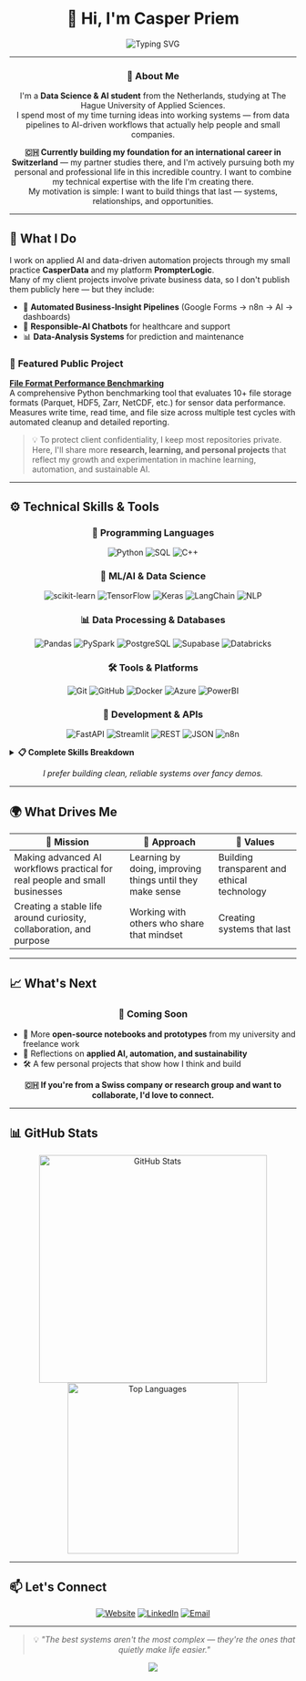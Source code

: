 <div align="center">

# 👋 Hi, I'm Casper Priem

<img src="https://readme-typing-svg.demolab.com?font=Fira+Code&size=24&duration=3000&pause=1000&color=2E86AB&center=true&vCenter=true&width=600&lines=Data+Science+%26+AI+Student;Building+AI+Systems+That+Help+People;Turning+Ideas+Into+Working+Solutions" alt="Typing SVG" />

</div>

---

<div align="center">

### 🎯 About Me

I'm a **Data Science & AI student** from the Netherlands, studying at The Hague University of Applied Sciences.  
I spend most of my time turning ideas into working systems — from data pipelines to AI-driven workflows that actually help people and small companies.

**🇨🇭 Currently building my foundation for an international career in Switzerland** — my partner studies there, and I'm actively pursuing both my personal and professional life in this incredible country. I want to combine my technical expertise with the life I'm creating there.  
My motivation is simple: I want to build things that last — systems, relationships, and opportunities.

</div>

---

## 🧠 What I Do

I work on applied AI and data-driven automation projects through my small practice **CasperData** and my platform **PrompterLogic**.  
Many of my client projects involve private business data, so I don't publish them publicly here — but they include:

- 🔄 **Automated Business-Insight Pipelines** (Google Forms → n8n → AI → dashboards)
- 🤖 **Responsible-AI Chatbots** for healthcare and support
- 📊 **Data-Analysis Systems** for prediction and maintenance

### 🔬 **Featured Public Project**
**[File Format Performance Benchmarking](https://github.com/casperpriem05/Format-research)**  
A comprehensive Python benchmarking tool that evaluates 10+ file storage formats (Parquet, HDF5, Zarr, NetCDF, etc.) for sensor data performance. Measures write time, read time, and file size across multiple test cycles with automated cleanup and detailed reporting.

> 💡 To protect client confidentiality, I keep most repositories private.  
> Here, I'll share more **research, learning, and personal projects** that reflect my growth and experimentation in machine learning, automation, and sustainable AI.

---

## ⚙️ Technical Skills & Tools

<div align="center">

### 🐍 Programming Languages

![Python](https://img.shields.io/badge/Python-3776AB?style=for-the-badge&logo=python&logoColor=white)
![SQL](https://img.shields.io/badge/SQL-4479A1?style=for-the-badge&logo=postgresql&logoColor=white)
![C++](https://img.shields.io/badge/C++-00599C?style=for-the-badge&logo=cplusplus&logoColor=white)

</div>

<div align="center">

### 🤖 ML/AI & Data Science

![scikit-learn](https://img.shields.io/badge/scikit--learn-F7931E?style=for-the-badge&logo=scikitlearn&logoColor=white)
![TensorFlow](https://img.shields.io/badge/TensorFlow-FF6F00?style=for-the-badge&logo=tensorflow&logoColor=white)
![Keras](https://img.shields.io/badge/Keras-D00000?style=for-the-badge&logo=keras&logoColor=white)
![LangChain](https://img.shields.io/badge/LangChain-1C3C3C?style=for-the-badge&logo=langchain&logoColor=white)
![NLP](https://img.shields.io/badge/NLP-4CAF50?style=for-the-badge&logo=openai&logoColor=white)

</div>

<div align="center">

### 📊 Data Processing & Databases

![Pandas](https://img.shields.io/badge/Pandas-150458?style=for-the-badge&logo=pandas&logoColor=white)
![PySpark](https://img.shields.io/badge/PySpark-E25A1C?style=for-the-badge&logo=apachespark&logoColor=white)
![PostgreSQL](https://img.shields.io/badge/PostgreSQL-316192?style=for-the-badge&logo=postgresql&logoColor=white)
![Supabase](https://img.shields.io/badge/Supabase-3ECF8E?style=for-the-badge&logo=supabase&logoColor=white)
![Databricks](https://img.shields.io/badge/Databricks-FF3621?style=for-the-badge&logo=databricks&logoColor=white)

</div>

<div align="center">

### 🛠️ Tools & Platforms

![Git](https://img.shields.io/badge/Git-F05032?style=for-the-badge&logo=git&logoColor=white)
![GitHub](https://img.shields.io/badge/GitHub-181717?style=for-the-badge&logo=github&logoColor=white)
![Docker](https://img.shields.io/badge/Docker-2496ED?style=for-the-badge&logo=docker&logoColor=white)
![Azure](https://img.shields.io/badge/Azure-0078D4?style=for-the-badge&logo=microsoftazure&logoColor=white)
![PowerBI](https://img.shields.io/badge/PowerBI-F2C811?style=for-the-badge&logo=powerbi&logoColor=black)

</div>

<div align="center">

### 🔧 Development & APIs

![FastAPI](https://img.shields.io/badge/FastAPI-009688?style=for-the-badge&logo=fastapi&logoColor=white)
![Streamlit](https://img.shields.io/badge/Streamlit-FF4B4B?style=for-the-badge&logo=streamlit&logoColor=white)
![REST](https://img.shields.io/badge/REST_API-02569B?style=for-the-badge&logo=rest&logoColor=white)
![JSON](https://img.shields.io/badge/JSON-000000?style=for-the-badge&logo=json&logoColor=white)
![n8n](https://img.shields.io/badge/n8n-000000?style=for-the-badge&logo=n8n&logoColor=white)

</div>

<details>
<summary><b>📋 Complete Skills Breakdown</b></summary>

<div align="left">

### 💻 **Programming**
- **Python** (Proficient) - Data analysis, ML, automation, APIs
- **SQL** (Proficient) - Database design, complex queries, optimization
- **C++** (Intermediate) - System programming, performance optimization

### 🧠 **ML/AI Specializations**
- **Machine Learning**: scikit-learn, TensorFlow/Keras, Statistical Analysis
- **NLP & LLMs**: Text processing, embeddings, RAG pipelines
- **AI Frameworks**: LangChain for AI applications
- **Data Visualization**: Statistical analysis and insights

### 🗄️ **Data & Databases**
- **Processing**: Pandas, PySpark, Zarr for large datasets
- **Databases**: PostgreSQL, Supabase, ETL pipelines
- **Cloud**: Databricks, Azure data services
- **Acquisition**: Web scraping, API integration

### 🔨 **Development & DevOps**
- **Version Control**: Git/GitHub workflows
- **Containerization**: Docker deployment
- **Cloud**: Azure services and infrastructure
- **Automation**: n8n workflow orchestration

### 📈 **Business Intelligence**
- **Analytics**: Power BI dashboards, Excel advanced features
- **APIs**: REST/JSON API development and integration
- **Web**: Hosting and deployment solutions

### 🎯 **Professional Skills**
- **Methodology**: Agile, Project planning, Stakeholder alignment
- **Ethics**: AI Ethics, Responsible AI development
- **Communication**: Technical documentation, Markdown
- **Operations**: MLOps, Model deployment and monitoring

</div>

</details>

<div align="center">

*I prefer building clean, reliable systems over fancy demos.*

</div>

---

## 🌍 What Drives Me

<div align="center">

| 🎯 **Mission** | 🔧 **Approach** | 🌱 **Values** |
|---|---|---|
| Making advanced AI workflows practical for real people and small businesses | Learning by doing, improving things until they make sense | Building transparent and ethical technology |
| Creating a stable life around curiosity, collaboration, and purpose | Working with others who share that mindset | Creating systems that last |

</div>

---

## 📈 What's Next

<div align="center">

### 🚀 Coming Soon

</div>

- 📓 More **open-source notebooks and prototypes** from my university and freelance work  
- 💭 Reflections on **applied AI, automation, and sustainability**  
- 🛠️ A few personal projects that show how I think and build

<div align="center">

**🇨🇭 If you're from a Swiss company or research group and want to collaborate, I'd love to connect.**

</div>

---

## 📊 GitHub Stats

<div align="center">

<img src="https://github-readme-stats.vercel.app/api?username=casperpriem05&show_icons=true&theme=tokyonight&hide_border=true&count_private=true" alt="GitHub Stats" width="400" />

<img src="https://github-readme-stats.vercel.app/api/top-langs/?username=casperpriem05&layout=compact&theme=tokyonight&hide_border=true" alt="Top Languages" width="300" />

</div>

---

## 📫 Let's Connect

<div align="center">

[![Website](https://img.shields.io/badge/Website-PrompterLogic.com-2E86AB?style=for-the-badge&logo=googlechrome&logoColor=white)](https://prompterlogic.com)
[![LinkedIn](https://img.shields.io/badge/LinkedIn-Connect-0077B5?style=for-the-badge&logo=linkedin&logoColor=white)](https://linkedin.com/in/casperpriem)
[![Email](https://img.shields.io/badge/Email-casperpriem05@gmail.com-D14836?style=for-the-badge&logo=gmail&logoColor=white)](mailto:casperpriem05@gmail.com)

</div>

---

<div align="center">

> 💡 *"The best systems aren't the most complex — they're the ones that quietly make life easier."*

<img src="https://capsule-render.vercel.app/api?type=waving&color=gradient&height=100&section=footer" />

</div>

